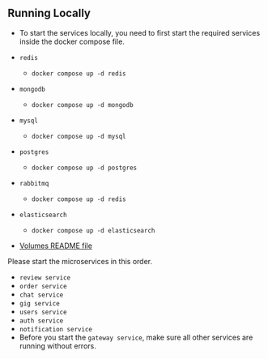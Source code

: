 ## Running Locally

- To start the services locally, you need to first start the required services inside the docker compose file.
- `redis`
  - `docker compose up -d redis`
- `mongodb`
  - `docker compose up -d mongodb`
- `mysql`
  - `docker compose up -d mysql`
- `postgres`
  - `docker compose up -d postgres`
- `rabbitmq`
  - `docker compose up -d redis`
- `elasticsearch`

  - `docker compose up -d elasticsearch`

- [Volumes README file](../volumes/README.md)

Please start the microservices in this order.

- `review service`
- `order service`
- `chat service`
- `gig service`
- `users service`
- `auth service`
- `notification service`
- Before you start the `gateway service`, make sure all other services are running without errors.
